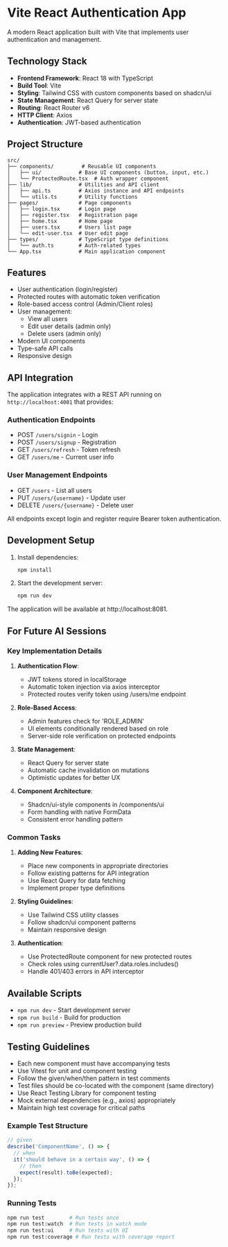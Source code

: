# Vite React Authentication App

A modern React application built with Vite that implements user authentication and management.

## Technology Stack

- **Frontend Framework**: React 18 with TypeScript
- **Build Tool**: Vite
- **Styling**: Tailwind CSS with custom components based on shadcn/ui
- **State Management**: React Query for server state
- **Routing**: React Router v6
- **HTTP Client**: Axios
- **Authentication**: JWT-based authentication

## Project Structure

```
src/
├── components/         # Reusable UI components
│   ├── ui/            # Base UI components (button, input, etc.)
│   └── ProtectedRoute.tsx  # Auth wrapper component
├── lib/               # Utilities and API client
│   ├── api.ts         # Axios instance and API endpoints
│   └── utils.ts       # Utility functions
├── pages/             # Page components
│   ├── login.tsx      # Login page
│   ├── register.tsx   # Registration page
│   ├── home.tsx       # Home page
│   ├── users.tsx      # Users list page
│   └── edit-user.tsx  # User edit page
├── types/             # TypeScript type definitions
│   └── auth.ts        # Auth-related types
└── App.tsx            # Main application component
```

## Features

- User authentication (login/register)
- Protected routes with automatic token verification
- Role-based access control (Admin/Client roles)
- User management:
  - View all users
  - Edit user details (admin only)
  - Delete users (admin only)
- Modern UI components
- Type-safe API calls
- Responsive design

## API Integration

The application integrates with a REST API running on `http://localhost:4001` that provides:

### Authentication Endpoints
- POST `/users/signin` - Login
- POST `/users/signup` - Registration
- GET `/users/refresh` - Token refresh
- GET `/users/me` - Current user info

### User Management Endpoints
- GET `/users` - List all users
- PUT `/users/{username}` - Update user
- DELETE `/users/{username}` - Delete user

All endpoints except login and register require Bearer token authentication.

## Development Setup

1. Install dependencies:
   ```bash
   npm install
   ```

2. Start the development server:
   ```bash
   npm run dev
   ```

The application will be available at http://localhost:8081.

## For Future AI Sessions

### Key Implementation Details

1. **Authentication Flow**:
   - JWT tokens stored in localStorage
   - Automatic token injection via axios interceptor
   - Protected routes verify token using /users/me endpoint

2. **Role-Based Access**:
   - Admin features check for 'ROLE_ADMIN'
   - UI elements conditionally rendered based on role
   - Server-side role verification on protected endpoints

3. **State Management**:
   - React Query for server state
   - Automatic cache invalidation on mutations
   - Optimistic updates for better UX

4. **Component Architecture**:
   - Shadcn/ui-style components in /components/ui
   - Form handling with native FormData
   - Consistent error handling pattern

### Common Tasks

1. **Adding New Features**:
   - Place new components in appropriate directories
   - Follow existing patterns for API integration
   - Use React Query for data fetching
   - Implement proper type definitions

2. **Styling Guidelines**:
   - Use Tailwind CSS utility classes
   - Follow shadcn/ui component patterns
   - Maintain responsive design

3. **Authentication**:
   - Use ProtectedRoute component for new protected routes
   - Check roles using currentUser?.data.roles.includes()
   - Handle 401/403 errors in API interceptor

## Available Scripts

- `npm run dev` - Start development server
- `npm run build` - Build for production
- `npm run preview` - Preview production build

## Testing Guidelines

- Each new component must have accompanying tests
- Use Vitest for unit and component testing
- Follow the given/when/then pattern in test comments
- Test files should be co-located with the component (same directory)
- Use React Testing Library for component testing
- Mock external dependencies (e.g., axios) appropriately
- Maintain high test coverage for critical paths

### Example Test Structure
```typescript
// given
describe('ComponentName', () => {
  // when
  it('should behave in a certain way', () => {
    // then
    expect(result).toBe(expected);
  });
});
```

### Running Tests
```bash
npm run test        # Run tests once
npm run test:watch  # Run tests in watch mode
npm run test:ui     # Run tests with UI
npm run test:coverage # Run tests with coverage report
```
